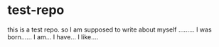 # test-repo
this is a test repo.
so I am supposed to write about myself ......... 
I was born......
I am...
I have...
I like....
